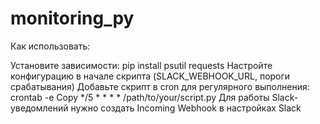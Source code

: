 # monitoring_py
Как использовать:

Установите зависимости: pip install psutil requests
Настройте конфигурацию в начале скрипта (SLACK_WEBHOOK_URL, пороги срабатывания)
Добавьте скрипт в cron для регулярного выполнения: crontab -e
Copy
*/5 * * * * /path/to/your/script.py
Для работы Slack-уведомлений нужно создать Incoming Webhook в настройках Slack
